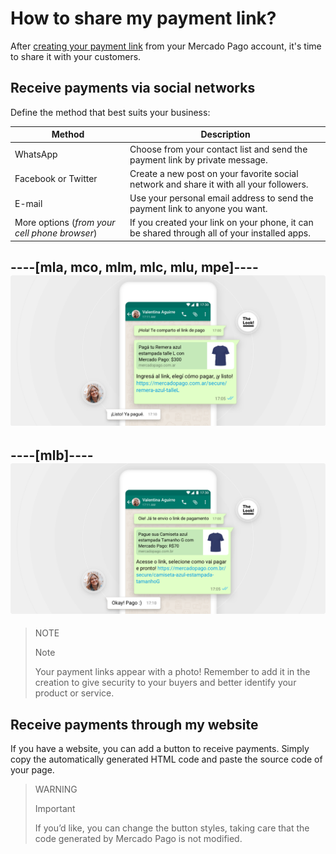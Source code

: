 # How to share my payment link?

After [creating your payment link](https://www.mercadopago[FAKER][URL][DOMAIN]/developers/en/guides/online-payments/payment-link/create-button/) from your Mercado Pago account, it's time to share it with your customers.

## Receive payments via social networks

Define the method that best suits your business:

| **Method** | **Description** |
| --- | --- |
| WhatsApp | Choose from your contact list and send the payment link by private message. |
| Facebook or Twitter | Create a new post on your favorite social network and share it with all your followers. |
| E-mail | Use your personal email address to send the payment link to anyone you want. |
| More options (_from your cell phone browser_) | If you created your link on your phone, it can be shared through all of your installed apps. |

----[mla, mco, mlm, mlc, mlu, mpe]----
![Recibir pagos por redes sociales](/images/button/byl_compartir.png)
------------
----[mlb]----
![Receber pagamentos por redes sociais](/images/button/byl_compartilhar.png)
------------

> NOTE
> 
> Note
> 
> Your payment links appear with a photo! Remember to add it in the creation to give security to your buyers and better identify your product or service.

## Receive payments through my website

If you have a website, you can add a button to receive payments.
Simply copy the automatically generated HTML code and paste the source code of your page.

> WARNING
> 
> Important
> 
> If you’d like, you can change the button styles, taking care that the code generated by Mercado Pago is not modified.